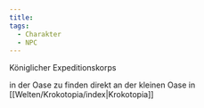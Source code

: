 ```yaml
---
title: 
tags:
  - Charakter
  - NPC
---
```

Königlicher Expeditionskorps

in der Oase zu finden direkt an der kleinen Oase in [[Welten/Krokotopia/index|Krokotopia]]